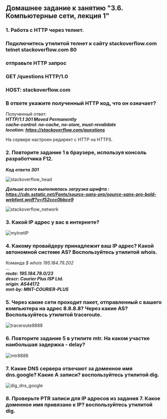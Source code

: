 ## Домашнее задание к занятию "3.6. Компьютерные сети, лекция 1"  

### 1. Работа c HTTP через телнет.
### Подключитесь утилитой телнет к сайту stackoverflow.com telnet stackoverflow.com 80
### отправьте HTTP запрос
### GET /questions HTTP/1.0
### HOST: stackoverflow.com
### В ответе укажите полученный HTTP код, что он означает?

Полученный ответ:  
**_HTTP/1.1 301 Moved Permanently_**  
**_cache-control: no-cache, no-store, must-revalidate_**  
**_location: https://stackoverflow.com/questions_**  

На сервере настроен редирект с HTTP на HTTPS.  

### 2. Повторите задание 1 в браузере, используя консоль разработчика F12.  

**_Код ответа 301_**  



![stackoverflow_head](stackoverflow_head.png)  


**_Дольше всего выполнялась загрузка шрифта : https://cdn.sstatic.net/Fonts/source-sans-pro/source-sans-pro-bold-webfont.woff?v=f52ccc0bbce9_**  

![stackoverflow_network](stackoverflow_network.png)  


### 3. Какой IP адрес у вас в интернете?  

![myInetIP](myInetIP.png)  


### 4. Какому провайдеру принадлежит ваш IP адрес? Какой автономной системе AS? Воспользуйтесь утилитой whois.  

Команда *_$ whois  195.184.79.202_*  
...  
**_route:          195.184.78.0/23_**  
**_descr:          Courier Plus ISP Ltd._**  
**_origin:         AS44172_**  
**_mnt-by:         MNT-COURIER-PLUS_**  

### 5. Через какие сети проходит пакет, отправленный с вашего компьютера на адрес 8.8.8.8? Через какие AS? Воспользуйтесь утилитой traceroute.  

![traceroute8888](traceroute8888.png)  


### 6. Повторите задание 5 в утилите mtr. На каком участке наибольшая задержка - delay?  

![mtr8888](mtr8888.png)  

### 7. Какие DNS сервера отвечают за доменное имя dns.google? Какие A записи? воспользуйтесь утилитой dig.  

![dig_dns_google](dig_dns_google.png)  


### 8. Проверьте PTR записи для IP адресов из задания 7. Какое доменное имя привязано к IP? воспользуйтесь утилитой dig.  



